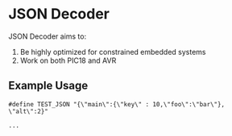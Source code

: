 # JSON Decoder

JSON Decoder aims to:

1. Be highly optimized for constrained embedded systems
2. Work on both PIC18 and AVR

## Example Usage

```
#define TEST_JSON "{\"main\":{\"key\" : 10,\"foo\":\"bar\"}, \"alt\":2}"

...

